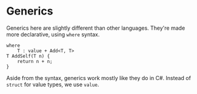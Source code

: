 # Generics

Generics here are slightly different than other languages.
They're made more declarative, using `where` syntax.

```
where
    T : value + Add<T, T>
T AddSelf(T n) {
    return n + n;
}
```

Aside from the syntax, generics work mostly like they do in C#.
Instead of `struct` for value types, we use `value`.
